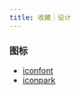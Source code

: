 ```yaml
---
title: 收藏｜设计
---
```


### 图标

- [iconfont](https://www.iconfont.cn/)
- [iconpark](https://iconpark.oceanengine.com/home)
